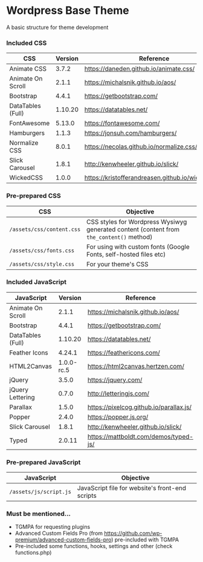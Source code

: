 # Wordpress Base Theme
A basic structure for theme development


### Included CSS
| CSS               | Version | Reference                                        |
|-------------------|---------|--------------------------------------------------|
| Animate CSS       | 3.7.2   | https://daneden.github.io/animate.css/           |
| Animate On Scroll | 2.1.1   | https://michalsnik.github.io/aos/                |
| Bootstrap         | 4.4.1   | https://getbootstrap.com/                        |
| DataTables (Full) | 1.10.20 | https://datatables.net/                          |
| FontAwesome       | 5.13.0  | https://fontawesome.com/                         |
| Hamburgers        | 1.1.3   | https://jonsuh.com/hamburgers/                   |
| Normalize CSS     | 8.0.1   | https://necolas.github.io/normalize.css/         |
| Slick Carousel    | 1.8.1   | http://kenwheeler.github.io/slick/               |
| WickedCSS         | 1.0.0   | https://kristofferandreasen.github.io/wickedCSS/ |


### Pre-prepared CSS

| CSS                     | Objective                                                                                    |
| ----------------------- | -------------------------------------------------------------------------------------------- |
| ```/assets/css/content.css``` | CSS styles for Wordpress Wysiwyg generated content (content from ```the_content()``` method) |
| ```/assets/css/fonts.css```   | For using with custom fonts (Google Fonts, self-hosted files etc)                            |
| ```/assets/css/style.css```   | For your theme's CSS                                                                         |


### Included JavaScript

| JavaScript        | Version    | Reference                               |
| ----------------- | ---------- | --------------------------------------- |
| Animate On Scroll | 2.1.1      | https://michalsnik.github.io/aos/       |
| Bootstrap         | 4.4.1      | https://getbootstrap.com/               |
| DataTables (Full) | 1.10.20    | https://datatables.net/                 |
| Feather Icons     | 4.24.1     | https://feathericons.com/               |
| HTML2Canvas       | 1.0.0-rc.5 | https://html2canvas.hertzen.com/        |
| jQuery            | 3.5.0      | https://jquery.com/                     |
| jQuery Lettering  | 0.7.0      | http://letteringjs.com/                 |
| Parallax          | 1.5.0      | https://pixelcog.github.io/parallax.js/ |
| Popper            | 2.4.0      | https://popper.js.org/                  |
| Slick Carousel    | 1.8.1      | http://kenwheeler.github.io/slick/      |
| Typed             | 2.0.11     | https://mattboldt.com/demos/typed-js/   |


### Pre-prepared JavaScript

| JavaScript | Objective                                                       |
| ---------- | --------------------------------------------------------------- |
| ```/assets/js/script.js``` | JavaScript file for website's front-end scripts |


### Must be mentioned...

- TGMPA for requesting plugins
- Advanced Custom Fields Pro (from https://github.com/wp-premium/advanced-custom-fields-pro) pre-included with TGMPA
- Pre-included some functions, hooks, settings and other (check functions.php)